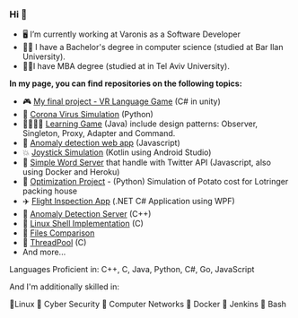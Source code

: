 ### Hi  👋


- 🖥️ I’m currently working at Varonis as a Software Developer
- 🧑‍🎓 I have a Bachelor's degree in computer science (studied at Bar Ilan University).
- 🧑‍🎓I have MBA degree (studied at in Tel Aviv University).


**In my page, you can find repositories on the following topics:**
- 🎮 [My final project - VR Language Game](https://github.com/sapirhender123/Language-Learning-VR) (C# in unity)
- 🦠 [Corona Virus Simulation](https://github.com/sapirhender123/Corona-Virus-Simulation) (Python)
- 👩‍🎓👨‍🎓 [Learning Game](https://github.com/sapirhender123/CSLearningGame) (Java) include design patterns: Observer, Singleton, Proxy, Adapter and Command.
- 🧐 [Anomaly detection web app](https://github.com/sapirhender123/anomaly-detection-web-app) (Javascript)
- 💥 [Joystick Simulation](https://github.com/sapirhender123/FG_Joystick) (Kotlin using Android Studio)
- 💫 [Simple Word Server](https://github.com/sapirhender123/Simple-World-Server) that handle with Twitter API (Javascript, also using Docker and Heroku)
- 🥔 [Optimization Project](https://github.com/sapirhender123/Optimization-Of-Potato-Cost-Lotringer) - (Python) Simulation of Potato cost for Lotringer packing house
- ✈️ [Flight Inspection App](https://github.com/sapirhender123/ADP2-Flight-Inspection-App) (.NET C# Application using WPF)
- 🔎 [Anomaly Detection Server](https://github.com/sapirhender123/Anomaly-Detection-Server) (C++)
- 📝 [Linux Shell Implementation](https://github.com/sapirhender123/Linux-Shell-Implementation) (C)
- 📰 [Files Comparison](https://github.com/sapirhender123/Files-Comparison-Implementation)
- 🔶 [ThreadPool](https://github.com/sapirhender123/ThreadPool) (C)
- And more...

Languages Proficient in: C++, C, Java, Python, C#, Go, JavaScript

And I'm additionally skilled in:

📌Linux  📌 Cyber Security 📌 Computer Networks 📌 Docker 📌 Jenkins 📌 Bash



